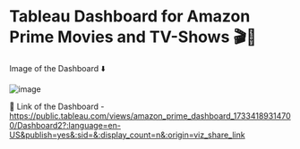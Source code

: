 # Tableau Dashboard for Amazon Prime Movies and TV-Shows  🎬🍿

Image of the Dashboard ⬇️

![image](https://github.com/user-attachments/assets/60af0cc7-d41d-4d7c-a9df-c6d0115a90f0)



🔗 Link of the Dashboard - https://public.tableau.com/views/amazon_prime_dashboard_17334189314700/Dashboard2?:language=en-US&publish=yes&:sid=&:display_count=n&:origin=viz_share_link
